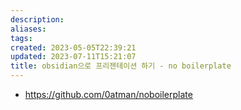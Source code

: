```yaml
---
description:
aliases: 
tags: 
created: 2023-05-05T22:39:21
updated: 2023-07-11T15:21:07
title: obsidian으로 프리젠테이션 하기 - no boilerplate
---
```

- https://github.com/0atman/noboilerplate